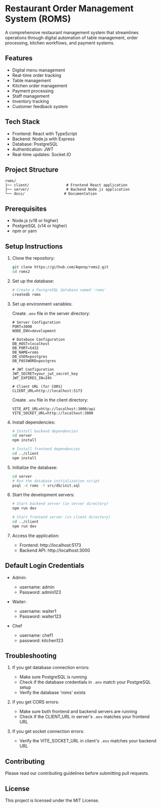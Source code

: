 # Restaurant Order Management System (ROMS)

A comprehensive restaurant management system that streamlines operations through digital automation of table management, order processing, kitchen workflows, and payment systems.

## Features

- Digital menu management
- Real-time order tracking
- Table management
- Kitchen order management
- Payment processing
- Staff management
- Inventory tracking
- Customer feedback system

## Tech Stack

- Frontend: React with TypeScript
- Backend: Node.js with Express
- Database: PostgreSQL
- Authentication: JWT
- Real-time updates: Socket.IO

## Project Structure

```
roms/
├── client/                 # Frontend React application
├── server/                 # Backend Node.js application
└── docs/                  # Documentation
```

## Prerequisites

- Node.js (v18 or higher)
- PostgreSQL (v14 or higher)
- npm or yarn

## Setup Instructions

1. Clone the repository:
   ```bash
   git clone https://github.com/Aqenq/roms2.git
   cd roms2
   ```

2. Set up the database:
   ```bash
   # Create a PostgreSQL database named 'roms'
   createdb roms
   ```

3. Set up environment variables:

   Create `.env` file in the server directory:
   ```
   # Server Configuration
   PORT=3000
   NODE_ENV=development

   # Database Configuration
   DB_HOST=localhost
   DB_PORT=5432
   DB_NAME=roms
   DB_USER=postgres
   DB_PASSWORD=postgres

   # JWT Configuration
   JWT_SECRET=your_jwt_secret_key
   JWT_EXPIRES_IN=24h

   # Client URL (for CORS)
   CLIENT_URL=http://localhost:5173
   ```

   Create `.env` file in the client directory:
   ```
   VITE_API_URL=http://localhost:3000/api
   VITE_SOCKET_URL=http://localhost:3000
   ```

4. Install dependencies:
   ```bash
   # Install backend dependencies
   cd server
   npm install

   # Install frontend dependencies
   cd ../client
   npm install
   ```

5. Initialize the database:
   ```bash
   cd server
   # Run the database initialization script
   psql -d roms -f src/db/init.sql
   ```

6. Start the development servers:
   ```bash
   # Start backend server (in server directory)
   npm run dev

   # Start frontend server (in client directory)
   cd ../client
   npm run dev
   ```

7. Access the application:
   - Frontend: http://localhost:5173
   - Backend API: http://localhost:3000

## Default Login Credentials

- Admin:
  - username: admin
  - Password: admin123

- Waiter:
  - username: waiter1
  - Password: waiter123
 
- Chef
  - username: chef1
  - password: kitchen123

## Troubleshooting

1. If you get database connection errors:
   - Make sure PostgreSQL is running
   - Check if the database credentials in `.env` match your PostgreSQL setup
   - Verify the database 'roms' exists

2. If you get CORS errors:
   - Make sure both frontend and backend servers are running
   - Check if the CLIENT_URL in server's `.env` matches your frontend URL

3. If you get socket connection errors:
   - Verify the VITE_SOCKET_URL in client's `.env` matches your backend URL

## Contributing

Please read our contributing guidelines before submitting pull requests.

## License

This project is licensed under the MIT License. 
